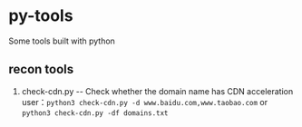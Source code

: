 # py-tools
Some tools built with python

## recon tools
1. check-cdn.py -- Check whether the domain name has CDN acceleration
      user：`python3 check-cdn.py -d www.baidu.com,www.taobao.com`  or `python3 check-cdn.py -df domains.txt`
